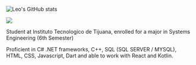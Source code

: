 ![Leo's GitHub stats](https://github-readme-stats.vercel.app/api?username=LeoMerc&show_icons=true&theme=tokyonight)
<div></div>
<img src="https://github-readme-stats.vercel.app/api/top-langs/?username=LeoMerc&theme=tokyonight&layout=compact"></img>

Student at Instituto Tecnologico de Tijuana, enrolled for a major in Systems Engineering (6th Semester)

Proficient in C# .NET frameworks, C++, SQL (SQL SERVER / MYSQL), HTML, CSS, Javascript, Dart and able to work with React and Kotlin. 




